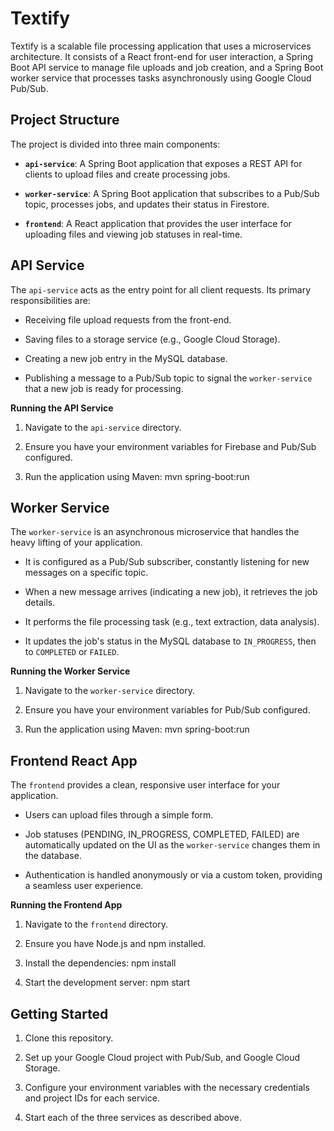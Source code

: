 # Textify

Textify is a scalable file processing application that uses a microservices architecture. It consists of a React front-end for user interaction, a Spring Boot API service to manage file uploads and job creation, and a Spring Boot worker service that processes tasks asynchronously using Google Cloud Pub/Sub.

## Project Structure

The project is divided into three main components:

* **`api-service`**: A Spring Boot application that exposes a REST API for clients to upload files and create processing jobs.

* **`worker-service`**: A Spring Boot application that subscribes to a Pub/Sub topic, processes jobs, and updates their status in Firestore.

* **`frontend`**: A React application that provides the user interface for uploading files and viewing job statuses in real-time.

## API Service

The `api-service` acts as the entry point for all client requests. Its primary responsibilities are:

* Receiving file upload requests from the front-end.

* Saving files to a storage service (e.g., Google Cloud Storage).

* Creating a new job entry in the MySQL database.

* Publishing a message to a Pub/Sub topic to signal the `worker-service` that a new job is ready for processing.

**Running the API Service**

1. Navigate to the `api-service` directory.

2. Ensure you have your environment variables for Firebase and Pub/Sub configured.

3. Run the application using Maven: mvn spring-boot:run

## Worker Service

The `worker-service` is an asynchronous microservice that handles the heavy lifting of your application.

* It is configured as a Pub/Sub subscriber, constantly listening for new messages on a specific topic.

* When a new message arrives (indicating a new job), it retrieves the job details.

* It performs the file processing task (e.g., text extraction, data analysis).

* It updates the job's status in the MySQL database to `IN_PROGRESS`, then to `COMPLETED` or `FAILED`.

**Running the Worker Service**

1. Navigate to the `worker-service` directory.

2. Ensure you have your environment variables for Pub/Sub configured.

3. Run the application using Maven: mvn spring-boot:run
## Frontend React App

The `frontend` provides a clean, responsive user interface for your application.

* Users can upload files through a simple form.

* Job statuses (PENDING, IN_PROGRESS, COMPLETED, FAILED) are automatically updated on the UI as the `worker-service` changes them in the database.

* Authentication is handled anonymously or via a custom token, providing a seamless user experience.

**Running the Frontend App**

1. Navigate to the `frontend` directory.

2. Ensure you have Node.js and npm installed.

3. Install the dependencies: npm install


4. Start the development server: npm start


## Getting Started

1. Clone this repository.

2. Set up your Google Cloud project with Pub/Sub, and Google Cloud Storage.

3. Configure your environment variables with the necessary credentials and project IDs for each service.

4. Start each of the three services as described above.
